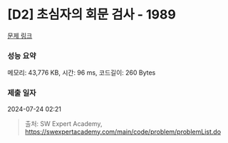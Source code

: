 # [D2] 초심자의 회문 검사 - 1989 

[문제 링크](https://swexpertacademy.com/main/code/problem/problemDetail.do?contestProbId=AV5PyTLqAf4DFAUq) 

### 성능 요약

메모리: 43,776 KB, 시간: 96 ms, 코드길이: 260 Bytes

### 제출 일자

2024-07-24 02:21



> 출처: SW Expert Academy, https://swexpertacademy.com/main/code/problem/problemList.do